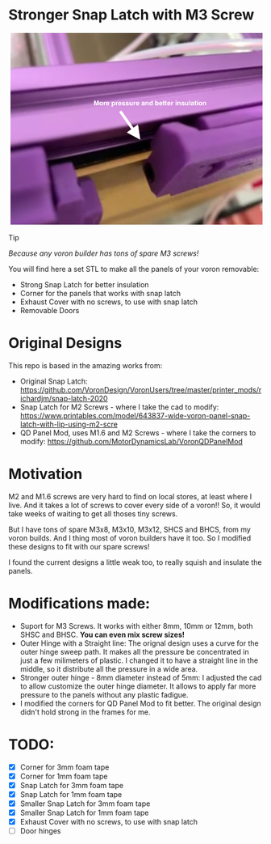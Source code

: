 # Stronger Snap Latch with M3 Screw 

![Snap Latch Pressure](Images/pressure.png)

> [!TIP]
> *Because any voron builder has tons of spare M3 screws!*

You will find here a set STL to make all the panels of your voron removable:
 - Strong Snap Latch for better insulation
 - Corner for the panels that works with snap latch
 - Exhaust Cover with no screws, to use with snap latch
 - Removable Doors

# Original Designs

This repo is based in the amazing works from:

 - Original Snap Latch: https://github.com/VoronDesign/VoronUsers/tree/master/printer_mods/richardjm/snap-latch-2020
 - Snap Latch for M2 Screws - where I take the cad to modify: https://www.printables.com/model/643837-wide-voron-panel-snap-latch-with-lip-using-m2-scre
 - QD Panel Mod, uses M1.6 and M2 Screws - where I take the corners to modify: https://github.com/MotorDynamicsLab/VoronQDPanelMod

# Motivation

M2 and M1.6 screws are very hard to find on local stores, at least where I live. And it takes a lot of screws to cover every
side of a voron!! So, it would take weeks of waiting to get all thoses tiny screws.

But I have tons of spare M3x8, M3x10, M3x12, SHCS and BHCS, from my voron builds. And I thing most of voron builders have it too. 
So I modified these designs to fit with our spare screws!

I found the current designs a little weak too, to really squish and insulate the panels.

# Modifications made:

- Suport for M3 Screws. It works with either 8mm, 10mm or 12mm, both SHSC and BHSC. **You can even mix screw sizes!**
- Outer Hinge with a Straight line: The orignal design uses a curve for the outer hinge sweep path. It makes all the pressure be concentrated in just a
   few milimeters of plastic. I changed it to have a straight line in the middle, so it distribute all the pressure in a wide area. 
- Stronger outer hinge - 8mm diameter instead of 5mm: I adjusted the cad to allow customize the outer hinge diameter. 
It allows to apply far more pressure to the panels without any plastic fadigue.
- I modified the corners for QD Panel Mod to fit better. The original design didn't hold strong in the frames for me.

# TODO:

- [x] Corner for 3mm foam tape
- [x] Corner for 1mm foam tape
- [x] Snap Latch for 3mm foam tape
- [x] Snap Latch for 1mm foam tape
- [x] Smaller Snap Latch for 3mm foam tape
- [x] Smaller Snap Latch for 1mm foam tape
- [x] Exhaust Cover with no screws, to use with snap latch
- [ ] Door hinges
